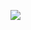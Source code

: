![](https://github-readme-stats.vercel.app/api/top-langs/?username=caramel2001&theme=dark&hide_border=false&include_all_commits=false&count_private=false&layout=compact)

